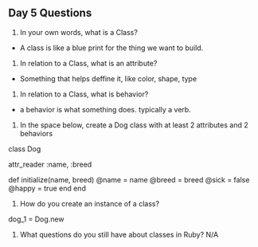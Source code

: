 ## Day 5 Questions

1. In your own words, what is a Class?
- A class is like a blue print for the thing we want to build.

1. In relation to a Class, what is an attribute?
- Something that helps deffine it, like color, shape, type
1. In relation to a Class, what is behavior?
- a behavior is what something does. typically a verb.
1. In the space below, create a Dog class with at least 2 attributes and 2 behaviors

class Dog

attr_reader :name, :breed

  def initialize(name, breed)
    @name = name
    @breed = breed
    @sick = false
    @happy = true
  end
end

1. How do you create an instance of a class?

dog_1 = Dog.new

1. What questions do you still have about classes in Ruby?
N/A
